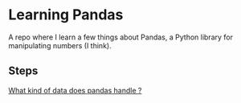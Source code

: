 # Learning Pandas

A repo where I learn a few things about Pandas, a Python library for manipulating numbers (I think).

## Steps

[What kind of data does pandas handle ?](What-kind-of-data-does-pandas-handle.ipynb)